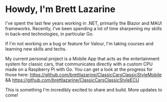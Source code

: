 # Howdy, I'm Brett Lazarine
I've spent the last few years working in .NET, primarily the Blazor and MAUI frameworks.
Recently, I've been spending a lot of time sharpening my skills in back-end technologies, in particular Go.

If I'm not working on a bug or feature for Valour, I'm taking courses and learning new skills and techs.

My current personal project is a Mobile App that acts as the entertainment system for classic cars, that communicates directly with a custom CPU made on a Raspberry Pi with Go.
You can get a look at the progress for those here: 
https://github.com/brettlazarine/ClassicCarsClassicStyleMobile && https://github.com/brettlazarine/ClassicCarsClassicStyleECU

This is something I'm incredibly excited to share and build. 
More updates to come!
